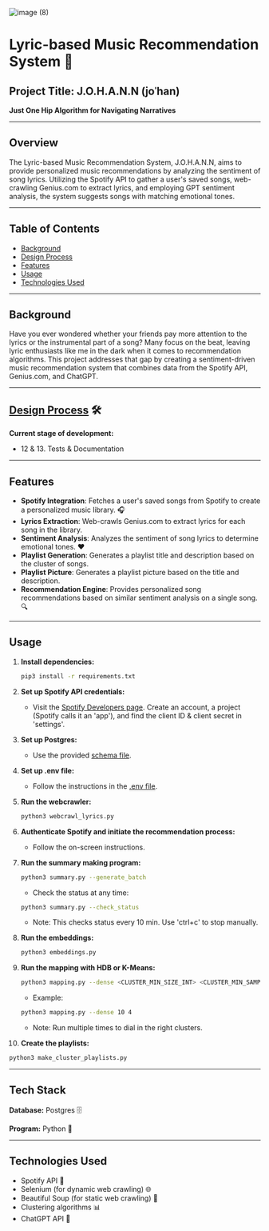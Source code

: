
![image (8)](https://github.com/AidenEscamilla/Johann/assets/66649961/4ca99d53-2a6b-480c-aa0f-9ea68668d4b4)


# Lyric-based Music Recommendation System 🎵

## Project Title: **J.O.H.A.N.N** (joˈhan)
**Just One Hip Algorithm for Navigating Narratives**

---

## Overview

The Lyric-based Music Recommendation System, J.O.H.A.N.N, aims to provide personalized music recommendations by analyzing the sentiment of song lyrics. Utilizing the Spotify API to gather a user's saved songs, web-crawling Genius.com to extract lyrics, and employing GPT sentiment analysis, the system suggests songs with matching emotional tones.

---

## Table of Contents

- [Background](#background)
- [Design Process](#design-process)
- [Features](#features)
- [Usage](#usage)
- [Technologies Used](#technologies-used)

---

## Background

Have you ever wondered whether your friends pay more attention to the lyrics or the instrumental part of a song? Many focus on the beat, leaving lyric enthusiasts like me in the dark when it comes to recommendation algorithms. This project addresses that gap by creating a sentiment-driven music recommendation system that combines data from the Spotify API, Genius.com, and ChatGPT.

---

## [Design Process](https://github.com/AidenEscamilla/Johann/wiki/Design-1.0) 🛠️

**Current stage of development:** 
- 12 & 13. Tests & Documentation

---

## Features

- **Spotify Integration**: Fetches a user's saved songs from Spotify to create a personalized music library. 🎧
- **Lyrics Extraction**: Web-crawls Genius.com to extract lyrics for each song in the library.
- **Sentiment Analysis**: Analyzes the sentiment of song lyrics to determine emotional tones. ❤️
- **Playlist Generation**: Generates a playlist title and description based on the cluster of songs.
- **Playlist Picture**: Generates a playlist picture based on the title and description.
- **Recommendation Engine**: Provides personalized song recommendations based on similar sentiment analysis on a single song. 🔍

---

## Usage

1. **Install dependencies:**
   ```bash
   pip3 install -r requirements.txt
   ```

2. **Set up Spotify API credentials:**
   - Visit the [Spotify Developers page](https://developer.spotify.com/). Create an account, a project (Spotify calls it an 'app'), and find the client ID & client secret in 'settings'.

3. **Set up Postgres:**
   - Use the provided [schema file](https://github.com/AidenEscamilla/Johann/blob/9157c778074503d705f5e2c29c608d1a36a3fa64/schema.sql).

4. **Set up .env file:**
   - Follow the instructions in the [.env file](https://github.com/AidenEscamilla/Johann/blob/2176460b0202e98336e1d181f470626782e2b273/.env).

5. **Run the webcrawler:**
   ```bash
   python3 webcrawl_lyrics.py
   ```

6. **Authenticate Spotify and initiate the recommendation process:**
   - Follow the on-screen instructions.

7. **Run the summary making program:**
   ```bash
   python3 summary.py --generate_batch
   ```
   - Check the status at any time:
   ```bash
   python3 summary.py --check_status
   ```
   - Note: This checks status every 10 min. Use 'ctrl+c' to stop manually.

8. **Run the embeddings:**
   ```bash
   python3 embeddings.py
   ```

9. **Run the mapping with HDB or K-Means:**
   ```bash
   python3 mapping.py --dense <CLUSTER_MIN_SIZE_INT> <CLUSTER_MIN_SAMPLES_INT>
   ```
   - Example:
   ```bash
   python3 mapping.py --dense 10 4
   ```
   - Note: Run multiple times to dial in the right clusters.

11. **Create the playlists:**
   ```bash
   python3 make_cluster_playlists.py
   ```

---

## Tech Stack

**Database:** Postgres 🗄️

**Program:** Python 🐍

---

## Technologies Used

- Spotify API 🎵
- Selenium (for dynamic web crawling) 🌐
- Beautiful Soup (for static web crawling) 🍲
- Clustering algorithms 📊
- ChatGPT API 🤖
